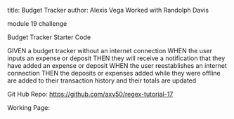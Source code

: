 title: Budget Tracker
author: Alexis Vega
Worked with Randolph Davis

module 19 challenge

Budget Tracker Starter Code

GIVEN a budget tracker without an internet connection
WHEN the user inputs an expense or deposit
THEN they will receive a notification that they have added an expense or deposit
WHEN the user reestablishes an internet connection
THEN the deposits or expenses added while they were offline are added to their transaction history and their totals are updated

Git Hub Repo:
https://github.com/axv50/regex-tutorial-17

Working Page:
